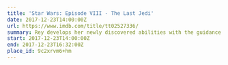 ```yaml
---
title: 'Star Wars: Episode VIII - The Last Jedi'
date: 2017-12-23T14:00:00Z
url: https://www.imdb.com/title/tt02527336/
summary: Rey develops her newly discovered abilities with the guidance of Luke Skywalker, who is unsettled by the strength of her powers. Meanwhile, the Resistance prepares for battle with the First Order.
start: 2017-12-23T14:00:00Z
end: 2017-12-23T16:32:00Z
place_id: 9c2xrvm6+hm
---
```

